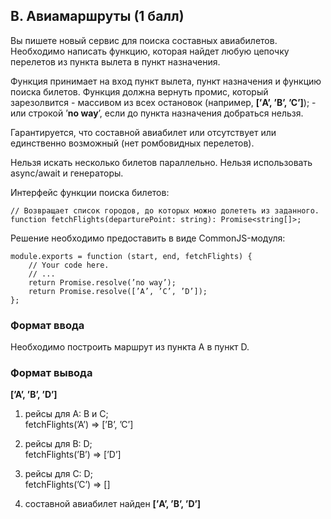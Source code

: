 ## B. Авиамаршруты (1 балл)

Вы пишете новый сервис для поиска составных авиабилетов.<br>
Необходимо написать функцию, которая найдет любую цепочку перелетов из пункта вылета в пункт назначения.

Функция принимает на вход пункт вылета, пункт назначения и функцию поиска билетов. Функция должна вернуть промис, который зарезолвится - массивом из всех остановок (например, **[’A’, ’B’, ’C’]**); - или строкой ’**no way**’, если до пункта назначения добраться нельзя.

Гарантируется, что составной авиабилет или отсутствует или единственно возможный (нет ромбовидных перелетов).

Нельзя искать несколько билетов параллельно. Нельзя использовать async/await и генераторы.

Интерфейс функции поиска билетов:
```
// Возвращает список городов, до которых можно долететь из заданного.  
function fetchFlights(departurePoint: string): Promise<string[]>;
```

Решение необходимо предоставить в виде CommonJS-модуля:
```
module.exports = function (start, end, fetchFlights) {  
    // Your code here.  
    // ...  
    return Promise.resolve(’no way’);  
    return Promise.resolve([’A’, ’C’, ’D’]);  
};
```

### Формат ввода

[pic]: https://contest.yandex.ru/testsys/statement-image?imageId=c29e638288cc7a208e6f21611cee10039d83e8807b75a30975fa147475cc278b

Необходимо построить маршрут из пункта A в пункт D.

### Формат вывода
**[’A’, ’B’, ’D’]**
1) рейсы для А: В и C;<br>
fetchFlights(’A’) => [’B’, ’C’]

2) рейсы для B: D;<br>
fetchFlights(’B’) => [’D’]

3) рейсы для C: D;<br>
fetchFlights(’C’) => []

4) составной авиабилет найден **[’A’, ’B’, ’D’]**
